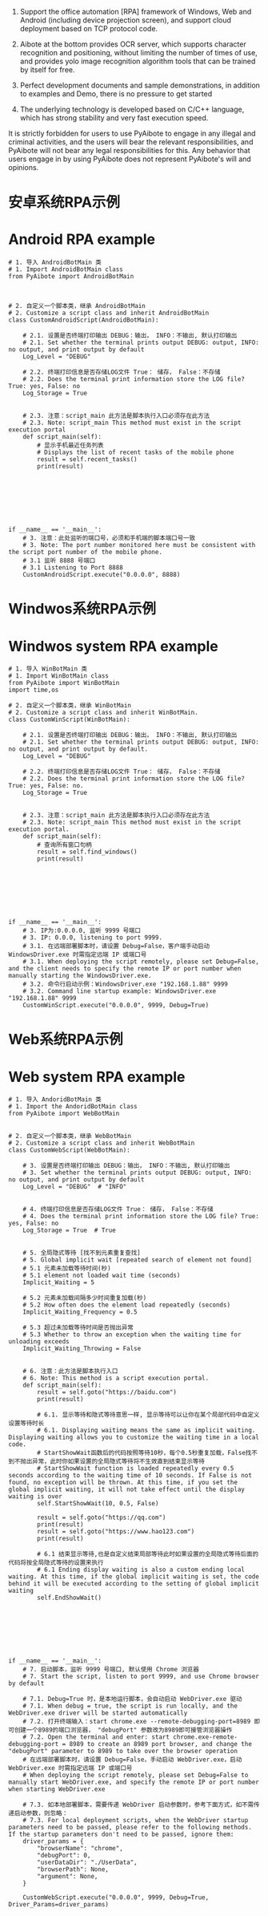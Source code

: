 
1. Support the office automation [RPA] framework of Windows, Web and Android (including device projection screen), and support cloud deployment based on TCP protocol code.

2. Aibote at the bottom provides OCR server, which supports character recognition and positioning, without limiting the number of times of use, and provides yolo image recognition algorithm tools that can be trained by itself for free.

3. Perfect development documents and sample demonstrations, in addition to examples and Demo, there is no pressure to get started

4. The underlying technology is developed based on C/C++ language, which has strong stability and very fast execution speed.

It is strictly forbidden for users to use PyAibote to engage in any illegal and criminal activities, and the users will bear the relevant responsibilities, and PyAibote will not bear any legal responsibilities for this.
Any behavior that users engage in by using PyAibote does not represent PyAibote's will and opinions.



# 安卓系统RPA示例
# Android RPA example


```
# 1. 导入 AndroidBotMain 类
# 1. Import AndroidBotMain class
from PyAibote import AndroidBotMain



# 2. 自定义一个脚本类，继承 AndroidBotMain
# 2. Customize a script class and inherit AndroidBotMain
class CustomAndroidScript(AndroidBotMain):

    # 2.1. 设置是否终端打印输出 DEBUG：输出， INFO：不输出, 默认打印输出
    # 2.1. Set whether the terminal prints output DEBUG: output, INFO: no output, and print output by default
    Log_Level = "DEBUG" 

    # 2.2. 终端打印信息是否存储LOG文件 True： 储存， False：不存储
    # 2.2. Does the terminal print information store the LOG file? True: yes, False: no
    Log_Storage = True  


    # 2.3. 注意：script_main 此方法是脚本执行入口必须存在此方法
    # 2.3. Note: script_main This method must exist in the script execution portal
    def script_main(self):
        # 显示手机最近任务列表
        # Displays the list of recent tasks of the mobile phone
        result = self.recent_tasks()
        print(result)








if __name__ == '__main__':
    # 3. 注意：此处监听的端口号，必须和手机端的脚本端口号一致
    # 3. Note: The port number monitored here must be consistent with the script port number of the mobile phone.
    # 3.1 监听 8888 号端口
    # 3.1 Listening to Port 8888
    CustomAndroidScript.execute("0.0.0.0", 8888)
```



# Windwos系统RPA示例
# Windwos system RPA example

```
# 1. 导入 WinBotMain 类
# 1. Import WinBotMain class
from PyAibote import WinBotMain
import time,os

# 2. 自定义一个脚本类，继承 WinBotMain
# 2. Customize a script class and inherit WinBotMain.
class CustomWinScript(WinBotMain):

    # 2.1. 设置是否终端打印输出 DEBUG：输出， INFO：不输出, 默认打印输出
    # 2.1. Set whether the terminal prints output DEBUG: output, INFO: no output, and print output by default.
    Log_Level = "DEBUG" 

    # 2.2. 终端打印信息是否存储LOG文件 True： 储存， False：不存储
    # 2.2. Does the terminal print information store the LOG file? True: yes, False: no.
    Log_Storage = True  


    # 2.3. 注意：script_main 此方法是脚本执行入口必须存在此方法
    # 2.3. Note: script_main This method must exist in the script execution portal.
    def script_main(self):
        # 查询所有窗口句柄
        result = self.find_windows()
        print(result)








if __name__ == '__main__':
    # 3. IP为:0.0.0.0, 监听 9999 号端口
    # 3. IP: 0.0.0, listening to port 9999.
    # 3.1. 在远端部署脚本时，请设置 Debug=False，客户端手动启动 WindowsDriver.exe 时需指定远端 IP 或端口号
    # 3.1. When deploying the script remotely, please set Debug=False, and the client needs to specify the remote IP or port number when manually starting the WindowsDriver.exe.
    # 3.2. 命令行启动示例：WindowsDriver.exe "192.168.1.88" 9999
    # 3.2. Command line startup example: WindowsDriver.exe "192.168.1.88" 9999
    CustomWinScript.execute("0.0.0.0", 9999, Debug=True)
```



# Web系统RPA示例
# Web system RPA example

```
# 1. 导入 AndoridBotMain 类
# 1. Import the AndoridBotMain class
from PyAibote import WebBotMain


# 2. 自定义一个脚本类，继承 WebBotMain
# 2. Customize a script class and inherit WebBotMain
class CustomWebScript(WebBotMain):

    # 3. 设置是否终端打印输出 DEBUG：输出， INFO：不输出, 默认打印输出
    # 3. Set whether the terminal prints output DEBUG: output, INFO: no output, and print output by default
    Log_Level = "DEBUG"  # "INFO"


    # 4. 终端打印信息是否存储LOG文件 True： 储存， False：不存储
    # 4. Does the terminal print information store the LOG file? True: yes, False: no
    Log_Storage = True  # True


    # 5. 全局隐式等待 [找不到元素重复查找]
    # 5. Global implicit wait [repeated search of element not found]
    # 5.1 元素未加载等待时间(秒)
    # 5.1 element not loaded wait time (seconds)
    Implicit_Waiting = 5

    # 5.2 元素未加载间隔多少时间重复加载(秒)
    # 5.2 How often does the element load repeatedly (seconds)
    Implicit_Waiting_Frequency = 0.5
    
    # 5.3 超过未加载等待时间是否抛出异常
    # 5.3 Whether to throw an exception when the waiting time for unloading exceeds
    Implicit_Waiting_Throwing = False


    # 6. 注意：此方法是脚本执行入口
    # 6. Note: This method is a script execution portal.
    def script_main(self):
        result = self.goto("https://baidu.com")
        print(result)

        # 6.1. 显示等待和隐式等待意思一样, 显示等待可以让你在某个局部代码中自定义设置等待时长
        # 6.1. Displaying waiting means the same as implicit waiting. Displaying waiting allows you to customize the waiting time in a local code.
        # StartShowWait函数后的代码按照等待10秒，每个0.5秒重复加载，False找不到不抛出异常，此时你如果设置的全局隐式等待将不生效直到结束显示等待
        # StartShowWait function is loaded repeatedly every 0.5 seconds according to the waiting time of 10 seconds. If False is not found, no exception will be thrown. At this time, if you set the global implicit waiting, it will not take effect until the display waiting is over
        self.StartShowWait(10, 0.5, False)

        result = self.goto("https://qq.com")
        print(result)
        result = self.goto("https://www.hao123.com")
        print(result)

        # 6.1 结束显示等待,也是自定义结束局部等待此时如果设置的全局隐式等待后面的代码将按全局隐式等待的设置来执行
        # 6.1 Ending display waiting is also a custom ending local waiting. At this time, if the global implicit waiting is set, the code behind it will be executed according to the setting of global implicit waiting
        self.EndShowWait() 







        
if __name__ == '__main__':
    # 7. 启动脚本，监听 9999 号端口, 默认使用 Chrome 浏览器
    # 7. Start the script, listen to port 9999, and use Chrome browser by default

    # 7.1. Debug=True 时，是本地运行脚本，会自动启动 WebDriver.exe 驱动
    # 7.1. When debug = true, the script is run locally, and the WebDriver.exe driver will be started automatically
    # 7.2. 打开终端输入：start chrome.exe --remote-debugging-port=8989 即可创建一个8989的端口浏览器， "debugPort" 参数改为8989即可接管浏览器操作
    # 7.2. Open the terminal and enter: start chrome.exe-remote-debugging-port = 8989 to create an 8989 port browser, and change the "debugPort" parameter to 8989 to take over the browser operation
    # 在远端部署脚本时，请设置 Debug=False，手动启动 WebDriver.exe，启动 WebDriver.exe 时需指定远端 IP 或端口号
    # When deploying the script remotely, please set Debug=False to manually start WebDriver.exe, and specify the remote IP or port number when starting WebDriver.exe

    # 7.3. 如本地部署脚本，需要传递 WebDriver 启动参数时，参考下面方式，如不需传递启动参数，则忽略：
    # 7.3. For local deployment scripts, when the WebDriver startup parameters need to be passed, please refer to the following methods. If the startup parameters don't need to be passed, ignore them:
    driver_params = {
        "browserName": "chrome",
        "debugPort": 0,
        "userDataDir": "./UserData",
        "browserPath": None,
        "argument": None,
    }

    CustomWebScript.execute("0.0.0.0", 9999, Debug=True, Driver_Params=driver_params)
```
